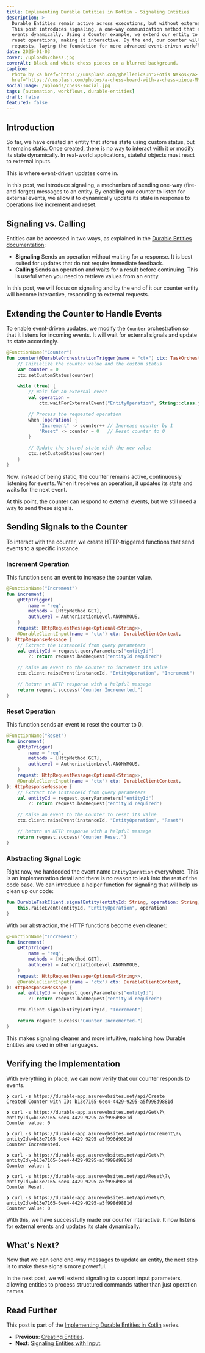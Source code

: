 ```yaml
---
title: Implementing Durable Entities in Kotlin - Signaling Entities
description: >-
  Durable Entities remain active across executions, but without external input, they are static.
  This post introduces signaling, a one-way communication method that enables entities to react to
  events dynamically. Using a Counter example, we extend our entity to listen for increment and
  reset operations, making it interactive. By the end, our counter will respond to external
  requests, laying the foundation for more advanced event-driven workflows.
date: 2025-01-03
cover: /uploads/chess.jpg
coverAlt: Black and white chess pieces on a blurred background.
caption:
  Photo by <a href="https://unsplash.com/@hellenicsun">Fotis Nakos</a> on <a
  href="https://unsplash.com/photos/a-chess-board-with-a-chess-piece-MMgrFmTRpSU">Unsplash</a>
socialImage: /uploads/chess-social.jpg
tags: [automation, workflows, durable-entities]
draft: false
featured: false
---
```


## Introduction

So far, we have created an entity that stores state using custom status, but it remains static. Once
created, there is no way to interact with it or modify its state dynamically. In real-world
applications, stateful objects must react to external inputs.

This is where event-driven updates come in.

In this post, we introduce signaling, a mechanism of sending one-way (fire-and-forget) messages to
an entity. By enabling our counter to listen for external events, we allow it to dynamically update
its state in response to operations like increment and reset.

## Signaling vs. Calling

Entities can be accessed in two ways, as explained in the
[Durable Entities documentation](https://learn.microsoft.com/en-us/azure/azure-functions/durable/durable-functions-entities?tabs=function-based%2Cin-process%2Cpython-v2&pivots=csharp#access-entities):

- **Signaling** Sends an operation without waiting for a response. It is best suited for updates
  that do not require immediate feedback.
- **Calling** Sends an operation and waits for a result before continuing. This is useful when you
  need to retrieve values from an entity.

In this post, we will focus on signaling and by the end of it our counter entity will become
interactive, responding to external requests.

## Extending the Counter to Handle Events

To enable event-driven updates, we modify the `Counter` orchestration so that it listens for
incoming events. It will wait for external signals and update its state accordingly.

```kotlin
@FunctionName("Counter")
fun counter(@DurableOrchestrationTrigger(name = "ctx") ctx: TaskOrchestrationContext) {
    // Initialize the counter value and the custom status
    var counter = 0
    ctx.setCustomStatus(counter)

    while (true) {
        // Wait for an external event
        val operation =
            ctx.waitForExternalEvent("EntityOperation", String::class.java).await()

        // Process the requested operation
        when (operation) {
            "Increment" -> counter++ // Increase counter by 1
            "Reset" -> counter = 0   // Reset counter to 0
        }

        // Update the stored state with the new value
        ctx.setCustomStatus(counter)
    }
}
```

Now, instead of being static, the counter remains active, continuously listening for events. When it
receives an operation, it updates its state and waits for the next event.

At this point, the counter can respond to external events, but we still need a way to send these
signals.

## Sending Signals to the Counter

To interact with the counter, we create HTTP-triggered functions that send events to a specific
instance.

### Increment Operation

This function sens an event to increase the counter value.

```kotlin
@FunctionName("Increment")
fun increment(
    @HttpTrigger(
        name = "req",
        methods = [HttpMethod.GET],
        authLevel = AuthorizationLevel.ANONYMOUS,
    )
    request: HttpRequestMessage<Optional<String>>,
    @DurableClientInput(name = "ctx") ctx: DurableClientContext,
): HttpResponseMessage {
    // Extract the instanceId from query parameters
    val entityId = request.queryParameters["entityId"]
        ?: return request.badRequest("entityId required")

    // Raise an event to the Counter to increment its value
    ctx.client.raiseEvent(instanceId, "EntityOperation", "Increment")

    // Return an HTTP response with a helpful message
    return request.success("Counter Incremented.")
}
```

### Reset Operation

This function sends an event to reset the counter to 0.

```kotlin
@FunctionName("Reset")
fun increment(
    @HttpTrigger(
        name = "req",
        methods = [HttpMethod.GET],
        authLevel = AuthorizationLevel.ANONYMOUS,
    )
    request: HttpRequestMessage<Optional<String>>,
    @DurableClientInput(name = "ctx") ctx: DurableClientContext,
): HttpResponseMessage {
    // Extract the instanceId from query parameters
    val entityId = request.queryParameters["entityId"]
        ?: return request.badRequest("entityId required")

    // Raise an event to the Counter to reset its value
    ctx.client.raiseEvent(instanceId, "EntityOperation", "Reset")

    // Return an HTTP response with a helpful message
    return request.success("Counter Reset.")
}
```

### Abstracting Signal Logic

Right now, we hardcoded the event name `EntityOperation` everywhere. This is an implementation
detail and there is no reason to leak into the rest of the code base. We can introduce a helper
function for signaling that will help us clean up our code:

```kotlin
fun DurableTaskClient.signalEntity(entityId: String, operation: String) {
    this.raiseEvent(entityId, "EntityOperation", operation)
}
```

With our abstraction, the HTTP functions become even cleaner:

```kotlin
@FunctionName("Increment")
fun increment(
    @HttpTrigger(
        name = "req",
        methods = [HttpMethod.GET],
        authLevel = AuthorizationLevel.ANONYMOUS,
    )
    request: HttpRequestMessage<Optional<String>>,
    @DurableClientInput(name = "ctx") ctx: DurableClientContext,
): HttpResponseMessage {
    val entityId = request.queryParameters["entityId"]
        ?: return request.badRequest("entityId required")

    ctx.client.signalEntity(entityId, "Increment")

    return request.success("Counter Incremented.")
}
```

This makes signaling cleaner and more intuitive, matching how Durable Entities are used in other
languages.

## Verifying the Implementation

With everything in place, we can now verify that our counter responds to events.

```shell
❯ curl -s https://durable-app.azurewebsites.net/api/Create
Created Counter with ID: b13e7165-6ee4-4429-9295-a5f998d9881d

❯ curl -s https://durable-app.azurewebsites.net/api/Get\?\
entityId\=b13e7165-6ee4-4429-9295-a5f998d9881d
Counter value: 0

❯ curl -s https://durable-app.azurewebsites.net/api/Increment\?\
entityId\=b13e7165-6ee4-4429-9295-a5f998d9881d
Counter Incremented.

❯ curl -s https://durable-app.azurewebsites.net/api/Get\?\
entityId\=b13e7165-6ee4-4429-9295-a5f998d9881d
Counter value: 1

❯ curl -s https://durable-app.azurewebsites.net/api/Reset\?\
entityId\=b13e7165-6ee4-4429-9295-a5f998d9881d
Counter Reset.

❯ curl -s https://durable-app.azurewebsites.net/api/Get\?\
entityId\=b13e7165-6ee4-4429-9295-a5f998d9881d
Counter value: 0
```

With this, we have successfully made our counter interactive. It now listens for external events and
updates its state dynamically.

## What's Next?

Now that we can send one-way messages to update an entity, the next step is to make these signals
more powerful.

In the next post, we will extend signaling to support input parameters, allowing entities to process
structured commands rather than just operation names.

## Read Further

This post is part of the
[Implementing Durable Entities in Kotlin](/implementing-durable-entities-in-kotlin) series.

- **Previous**: [Creating Entities](/implementing-durable-entities-in-kotlin-creating-entities).
- **Next**:
  [Signaling Entities with Input](/implementing-durable-entities-in-kotlin-signaling-entities-with-input).
